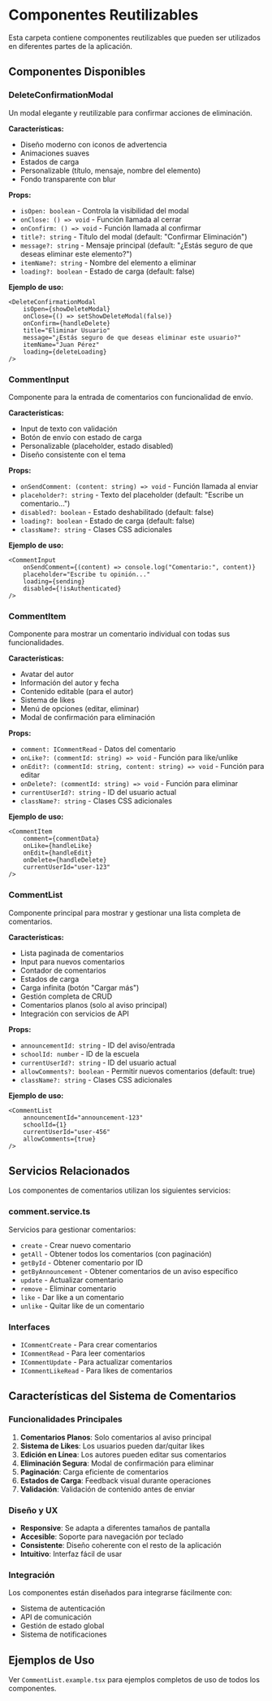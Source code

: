 # Componentes Reutilizables

Esta carpeta contiene componentes reutilizables que pueden ser utilizados en diferentes partes de la aplicación.

## Componentes Disponibles

### DeleteConfirmationModal

Un modal elegante y reutilizable para confirmar acciones de eliminación.

**Características:**
- Diseño moderno con iconos de advertencia
- Animaciones suaves
- Estados de carga
- Personalizable (título, mensaje, nombre del elemento)
- Fondo transparente con blur

**Props:**
- `isOpen: boolean` - Controla la visibilidad del modal
- `onClose: () => void` - Función llamada al cerrar
- `onConfirm: () => void` - Función llamada al confirmar
- `title?: string` - Título del modal (default: "Confirmar Eliminación")
- `message?: string` - Mensaje principal (default: "¿Estás seguro de que deseas eliminar este elemento?")
- `itemName?: string` - Nombre del elemento a eliminar
- `loading?: boolean` - Estado de carga (default: false)

**Ejemplo de uso:**
```tsx
<DeleteConfirmationModal
    isOpen={showDeleteModal}
    onClose={() => setShowDeleteModal(false)}
    onConfirm={handleDelete}
    title="Eliminar Usuario"
    message="¿Estás seguro de que deseas eliminar este usuario?"
    itemName="Juan Pérez"
    loading={deleteLoading}
/>
```

### CommentInput

Componente para la entrada de comentarios con funcionalidad de envío.

**Características:**
- Input de texto con validación
- Botón de envío con estado de carga
- Personalizable (placeholder, estado disabled)
- Diseño consistente con el tema

**Props:**
- `onSendComment: (content: string) => void` - Función llamada al enviar
- `placeholder?: string` - Texto del placeholder (default: "Escribe un comentario...")
- `disabled?: boolean` - Estado deshabilitado (default: false)
- `loading?: boolean` - Estado de carga (default: false)
- `className?: string` - Clases CSS adicionales

**Ejemplo de uso:**
```tsx
<CommentInput
    onSendComment={(content) => console.log("Comentario:", content)}
    placeholder="Escribe tu opinión..."
    loading={sending}
    disabled={!isAuthenticated}
/>
```

### CommentItem

Componente para mostrar un comentario individual con todas sus funcionalidades.

**Características:**
- Avatar del autor
- Información del autor y fecha
- Contenido editable (para el autor)
- Sistema de likes
- Menú de opciones (editar, eliminar)
- Modal de confirmación para eliminación

**Props:**
- `comment: ICommentRead` - Datos del comentario
- `onLike?: (commentId: string) => void` - Función para like/unlike
- `onEdit?: (commentId: string, content: string) => void` - Función para editar
- `onDelete?: (commentId: string) => void` - Función para eliminar
- `currentUserId?: string` - ID del usuario actual
- `className?: string` - Clases CSS adicionales

**Ejemplo de uso:**
```tsx
<CommentItem
    comment={commentData}
    onLike={handleLike}
    onEdit={handleEdit}
    onDelete={handleDelete}
    currentUserId="user-123"
/>
```

### CommentList

Componente principal para mostrar y gestionar una lista completa de comentarios.

**Características:**
- Lista paginada de comentarios
- Input para nuevos comentarios
- Contador de comentarios
- Estados de carga
- Carga infinita (botón "Cargar más")
- Gestión completa de CRUD
- Comentarios planos (solo al aviso principal)
- Integración con servicios de API

**Props:**
- `announcementId: string` - ID del aviso/entrada
- `schoolId: number` - ID de la escuela
- `currentUserId?: string` - ID del usuario actual
- `allowComments?: boolean` - Permitir nuevos comentarios (default: true)
- `className?: string` - Clases CSS adicionales

**Ejemplo de uso:**
```tsx
<CommentList
    announcementId="announcement-123"
    schoolId={1}
    currentUserId="user-456"
    allowComments={true}
/>
```

## Servicios Relacionados

Los componentes de comentarios utilizan los siguientes servicios:

### comment.service.ts

Servicios para gestionar comentarios:

- `create` - Crear nuevo comentario
- `getAll` - Obtener todos los comentarios (con paginación)
- `getById` - Obtener comentario por ID
- `getByAnnouncement` - Obtener comentarios de un aviso específico
- `update` - Actualizar comentario
- `remove` - Eliminar comentario
- `like` - Dar like a un comentario
- `unlike` - Quitar like de un comentario

### Interfaces

- `ICommentCreate` - Para crear comentarios
- `ICommentRead` - Para leer comentarios
- `ICommentUpdate` - Para actualizar comentarios
- `ICommentLikeRead` - Para likes de comentarios

## Características del Sistema de Comentarios

### Funcionalidades Principales

1. **Comentarios Planos**: Solo comentarios al aviso principal
2. **Sistema de Likes**: Los usuarios pueden dar/quitar likes
3. **Edición en Línea**: Los autores pueden editar sus comentarios
4. **Eliminación Segura**: Modal de confirmación para eliminar
5. **Paginación**: Carga eficiente de comentarios
6. **Estados de Carga**: Feedback visual durante operaciones
7. **Validación**: Validación de contenido antes de enviar

### Diseño y UX

- **Responsive**: Se adapta a diferentes tamaños de pantalla
- **Accesible**: Soporte para navegación por teclado
- **Consistente**: Diseño coherente con el resto de la aplicación
- **Intuitivo**: Interfaz fácil de usar

### Integración

Los componentes están diseñados para integrarse fácilmente con:
- Sistema de autenticación
- API de comunicación
- Gestión de estado global
- Sistema de notificaciones

## Ejemplos de Uso

Ver `CommentList.example.tsx` para ejemplos completos de uso de todos los componentes.
